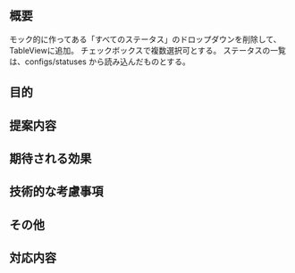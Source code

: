 ## 概要
モック的に作ってある「すべてのステータス」のドロップダウンを削除して、TableViewに追加。
チェックボックスで複数選択可とする。
ステータスの一覧は、configs/statuses から読み込んだものとする。

## 目的

## 提案内容

## 期待される効果

## 技術的な考慮事項

## その他

## 対応内容
